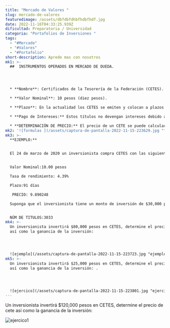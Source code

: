```yaml
---
title: "Mercado de Valores "
slug: mercado-de-valores
featuredimage: /assets/dbfdbfdhbfhdbfhdf.jpg
date: 2022-11-16T04:33:25.939Z
dificultad: Preparatoria / Universidad
categoria: "Portafolios de Inversiones "
tags:
  - "#Mercado"
  - "#Valores"
  - "#Portafolio"
short-description: A﻿prede mas con nosotros
mk1: >-
  ##  INSTRUMENTOS OPERADOS EN MERCADO DE DUEDA.




  * **Nombre**: Certificados de la Tesorería de la Federación (CETES).

  * **Valor Nominal**: 10 pesos (diez pesos).

  * **Plazo**: En la actualidad los CETES se emiten y colocan a plazos de 28, 91 días y a plazos cercanos a los seis meses y un año.

  * **Pago de Intereses:** Estos títulos no devengan intereses debido a que son bonos cupón cero. Sin embargo, la tasa de interés del título está implícita en la relación que existe entre su precio de adquisición, el valor nominal del título y su plazo a vencimiento.

  * **DETERMINACIÓN DE PRECIO:** El precio de un CETE se puede calcular a partir de su tasa de rendimiento o de su tasa de descuento, el precio final puede variar ligeramente en función del número de cifras decimales que se ocupen.
mk2: '![formulas ](/assets/captura-de-pantalla-2022-11-15-223629.jpg "formulas")'
mk3: >-
  **EJEMPLO:**


  El 24 de marzo de 2020 un inversionista compra CETES con las siguientes características:


  Valor Nominal:10.00 pesos

  Tasa de rendimiento: 4.39%

  Plazo:91 días

   PRECIO: 9.890248 

  Suponga que el inversionista tiene un monto de inversión de $30,000 pesos, cuántos CETES podría comprar, cuál sería su ganancia?


  NÚM DE TITULOS:3033
mk4: >-
  Un inversionista invertirá $80,000 pesos en CETES, determine el precio de cete
  así como la ganancia de la inversión: 




  ![ejemplo](/assets/captura-de-pantalla-2022-11-15-223723.jpg "ejemplo")
mk5: >-
  Un inversionista invertirá $25,000 pesos en CETES, determine el precio de cete
  así como la ganancia de la inversión: .




  ![ejercico](/assets/captura-de-pantalla-2022-11-15-223801.jpg "ejercicio")
---
```

Un inversionista invertirá $120,000 pesos en CETES, determine el precio de cete así como la ganancia de la inversión:



![ejercico1](/assets/captura-de-pantalla-2022-11-15-223835.jpg "ejercicio1")